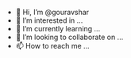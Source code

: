 - 👋 Hi, I’m @gouravshar
- 👀 I’m interested in ...
- 🌱 I’m currently learning ...
- 💞️ I’m looking to collaborate on ...
- 📫 How to reach me ...

<!---
gouravshar/gouravshar is a ✨ special ✨ repository because its `README.md` (this file) appears on your GitHub profile.
You can click the Preview link to take a look at your changes.
--->
